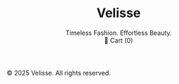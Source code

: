 <!DOCTYPE html><html lang="en">
<head>
  <meta charset="UTF-8" />
  <meta name="viewport" content="width=device-width, initial-scale=1.0"/>
  <title>Velisse - Fashion & Beauty</title>
  <link rel="stylesheet" href="style.css" />
  <link rel="icon" href="favicon.png" type="image/png" />
</head>
<body>
  <header>
    <h1>Velisse</h1>
    <nav>
      <span>Timeless Fashion. Effortless Beauty.</span>
      <div id="cart-icon">🛒 Cart (<span id="cart-count">0</span>)</div>
    </nav>
  </header>  <main id="product-container">
    <!-- Products load here -->
  </main>  <footer>
    <p>&copy; 2025 Velisse. All rights reserved.</p>
  </footer>  <script src="script.js"></script></body>
</html>
